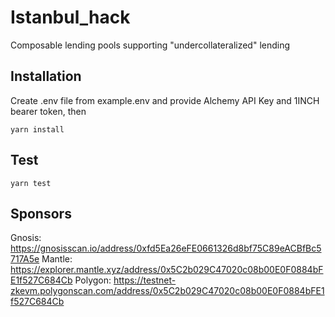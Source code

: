 # Istanbul_hack
Composable lending pools supporting "undercollateralized" lending

## Installation
Create .env file from example.env and provide Alchemy API Key and 1INCH bearer token, then
```
yarn install
``` 
## Test
```
yarn test
```
## Sponsors
Gnosis: https://gnosisscan.io/address/0xfd5Ea26eFE0661326d8bf75C89eACBfBc5717A5e
Mantle: https://explorer.mantle.xyz/address/0x5C2b029C47020c08b00E0F0884bFE1f527C684Cb
Polygon: https://testnet-zkevm.polygonscan.com/address/0x5C2b029C47020c08b00E0F0884bFE1f527C684Cb
